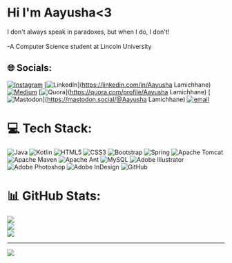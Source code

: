# Hi I'm Aayusha<3
I don't always speak in paradoxes, but when I do, I don't!<br><br>-A Computer Science student at Lincoln University


## 🌐 Socials:
[![Instagram](https://img.shields.io/badge/Instagram-%23E4405F.svg?logo=Instagram&logoColor=white)](https://instagram.com/blackbeannoodles_) [![LinkedIn](https://img.shields.io/badge/LinkedIn-%230077B5.svg?logo=linkedin&logoColor=white)](https://linkedin.com/in/Aayusha Lamichhane) [![Medium](https://img.shields.io/badge/Medium-12100E?logo=medium&logoColor=white)](https://medium.com/@illusion) [![Quora](https://img.shields.io/badge/Quora-%23B92B27.svg?logo=Quora&logoColor=white)](https://quora.com/profile/Aayusha Lamichhane) [![Mastodon](https://img.shields.io/badge/-MASTODON-%232B90D9?logo=mastodon&logoColor=white)](https://mastodon.social/@Aayusha Lamichhane) [![email](https://img.shields.io/badge/Email-D14836?logo=gmail&logoColor=white)](mailto:aayushalamichhane44@gmail.com) 

# 💻 Tech Stack:
![Java](https://img.shields.io/badge/java-%23ED8B00.svg?style=for-the-badge&logo=openjdk&logoColor=white) ![Kotlin](https://img.shields.io/badge/kotlin-%237F52FF.svg?style=for-the-badge&logo=kotlin&logoColor=white) ![HTML5](https://img.shields.io/badge/html5-%23E34F26.svg?style=for-the-badge&logo=html5&logoColor=white) ![CSS3](https://img.shields.io/badge/css3-%231572B6.svg?style=for-the-badge&logo=css3&logoColor=white) ![Bootstrap](https://img.shields.io/badge/bootstrap-%238511FA.svg?style=for-the-badge&logo=bootstrap&logoColor=white) ![Spring](https://img.shields.io/badge/spring-%236DB33F.svg?style=for-the-badge&logo=spring&logoColor=white) ![Apache Tomcat](https://img.shields.io/badge/apache%20tomcat-%23F8DC75.svg?style=for-the-badge&logo=apache-tomcat&logoColor=black) ![Apache Maven](https://img.shields.io/badge/Apache%20Maven-C71A36?style=for-the-badge&logo=Apache%20Maven&logoColor=white) ![Apache Ant](https://img.shields.io/badge/Apache%20Ant-A81C7D?style=for-the-badge&logo=Apache%20Ant&logoColor=white) ![MySQL](https://img.shields.io/badge/mysql-4479A1.svg?style=for-the-badge&logo=mysql&logoColor=white) ![Adobe Illustrator](https://img.shields.io/badge/adobe%20illustrator-%23FF9A00.svg?style=for-the-badge&logo=adobe%20illustrator&logoColor=white) ![Adobe Photoshop](https://img.shields.io/badge/adobe%20photoshop-%2331A8FF.svg?style=for-the-badge&logo=adobe%20photoshop&logoColor=white) ![Adobe InDesign](https://img.shields.io/badge/Adobe%20InDesign-49021F?style=for-the-badge&logo=adobeindesign&logoColor=FF3366) ![GitHub](https://img.shields.io/badge/github-%23121011.svg?style=for-the-badge&logo=github&logoColor=white)
# 📊 GitHub Stats:
![](https://github-readme-stats.vercel.app/api?username=AZ-VIRUS&theme=dark&hide_border=false&include_all_commits=false&count_private=false)<br/>
![](https://nirzak-streak-stats.vercel.app/?user=AZ-VIRUS&theme=dark&hide_border=false)<br/>
![](https://github-readme-stats.vercel.app/api/top-langs/?username=AZ-VIRUS&theme=dark&hide_border=false&include_all_commits=false&count_private=false&layout=compact)

---
[![](https://visitcount.itsvg.in/api?id=AZ-VIRUS&icon=0&color=0)](https://visitcount.itsvg.in)

<!-- Proudly created with GPRM ( https://gprm.itsvg.in ) -->
